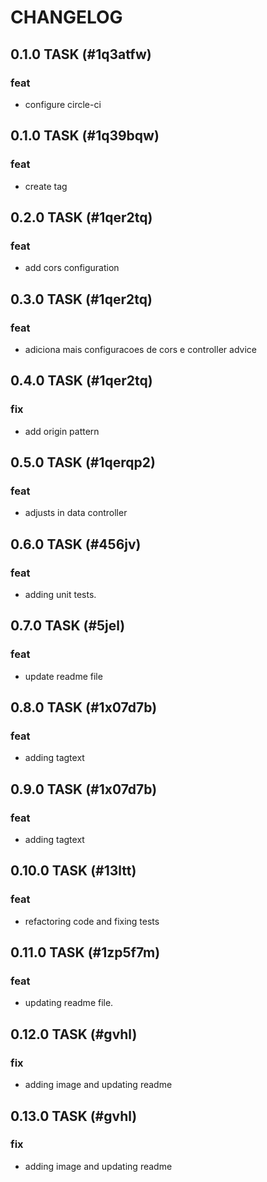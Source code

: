 # CHANGELOG

## 0.1.0 TASK (#1q3atfw)
### feat
 - configure circle-ci
## 0.1.0 TASK (#1q39bqw)
### feat
 - create tag
## 0.2.0 TASK (#1qer2tq)
### feat
 - add cors configuration
## 0.3.0 TASK (#1qer2tq)
### feat
 - adiciona mais configuracoes de cors e controller advice
## 0.4.0 TASK (#1qer2tq)
### fix
 - add origin pattern
## 0.5.0 TASK (#1qerqp2)
### feat
 - adjusts in data controller
## 0.6.0 TASK (#456jv)
### feat
 - adding unit tests.
## 0.7.0 TASK (#5jel)
### feat
 - update readme file
## 0.8.0 TASK (#1x07d7b)
### feat
 - adding tagtext
## 0.9.0 TASK (#1x07d7b)
### feat
 - adding tagtext
## 0.10.0 TASK (#13ltt)
### feat
 - refactoring code and fixing tests
## 0.11.0 TASK (#1zp5f7m)
### feat
 - updating readme file.
## 0.12.0 TASK (#gvhl)
### fix
 - adding image and updating readme
## 0.13.0 TASK (#gvhl)
### fix
 - adding image and updating readme